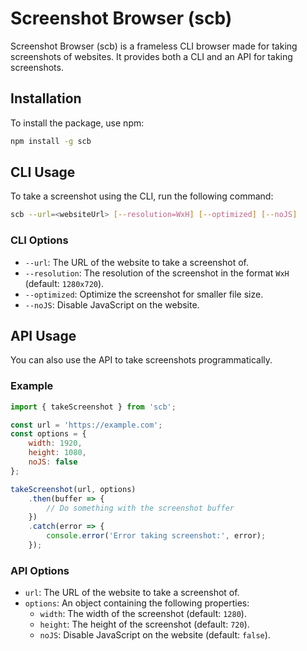 # Screenshot Browser (scb)

Screenshot Browser (scb) is a frameless CLI browser made for taking screenshots of websites. It provides both a CLI and an API for taking screenshots.

## Installation

To install the package, use npm:

```sh
npm install -g scb
```

## CLI Usage

To take a screenshot using the CLI, run the following command:

```sh
scb --url=<websiteUrl> [--resolution=WxH] [--optimized] [--noJS]
```

### CLI Options

- `--url`: The URL of the website to take a screenshot of.
- `--resolution`: The resolution of the screenshot in the format `WxH` (default: `1280x720`).
- `--optimized`: Optimize the screenshot for smaller file size.
- `--noJS`: Disable JavaScript on the website.

## API Usage

You can also use the API to take screenshots programmatically.

### Example

```js
import { takeScreenshot } from 'scb';

const url = 'https://example.com';
const options = {
    width: 1920,
    height: 1080,
    noJS: false
};

takeScreenshot(url, options)
    .then(buffer => {
        // Do something with the screenshot buffer
    })
    .catch(error => {
        console.error('Error taking screenshot:', error);
    });
```

### API Options

- `url`: The URL of the website to take a screenshot of.
- `options`: An object containing the following properties:
  - `width`: The width of the screenshot (default: `1280`).
  - `height`: The height of the screenshot (default: `720`).
  - `noJS`: Disable JavaScript on the website (default: `false`).
